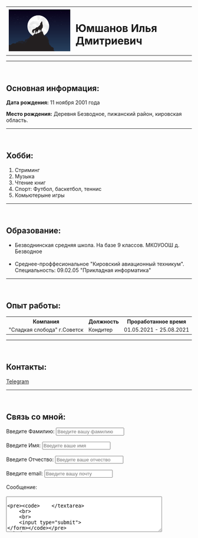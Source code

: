 <!DOCTYPE html>
<html lang="en">
<head>
    <meta charset="UTF-8">
    <meta http-equiv="X-UA-Compatible" content="IE=edge">
    <meta name="viewport" content="width=device-width, initial-scale=1.0">
    <title>Резюме</title>
</head>
<body>
    <table cellspacing="15">
        <tr>
            <td>
                <img src="Волк.png" alt="Аватарка" width="300">
            </td>
            <td>
                <h1>Юмшанов Илья Дмитриевич</h1>
            </td>
        </tr>
    </table>
    <hr color="red"/>
    <br>
    <h2>Основная информация:</h2>
    <p><strong>Дата рождения:</strong> 11 ноября 2001 года</p>
    <p><strong>Место рождения:</strong> Деревня Безводное, пижанский район, кировская область.</p>
    <hr color="black" />
    <br>
    <h2>Хобби:</h2>
    <ol>
        <li>Стриминг</li>
        <li>Музыка</li>
        <li>Чтение книг</li>
        <li>Спорт: Футбол, баскетбол, теннис</li>
        <li>Комьютерыне игры</li>
    </ol>
    <hr color="green" />
    <br>
    <h2>Образование:</h2>
    <ul>
        <li>Безводнинская средняя школа. На базе 9 классов. МКОУООШ д. Безводное</li>
        <br>
        <li>Среднее-проффесиональное "Кировский авиационный техникум". Специальность: 09.02.05 "Прикладная информатика"</li>
    </ul>
    <hr />
    <br>
    <h2>Опыт работы:</h2>
    <table>
        <tr>
            <th>Компания</th>
            <th>Должность</th>
            <th>Проработанное время</th>
        </tr>
        <tr>
            <td>"Сладкая слобода" г.Советск</td>
            <td>Кондитер</td>
            <td>01.05.2021 - 25.08.2021</td>
        </tr>
    </table>
    <hr />
    <br>
    <h2>Контакты:</h2>
    <a href="https://t.me/fiercealonewolf" target="_blank">Telegram</a>
    <hr />
    <br>
    <h2>Связь со мной:</h2>
    <form action="">
        <label for="fam"> Введите Фамилию:</label>
        <input type="text" id="fam" placeholder="Введите вашу фамилию">
        <br>
        <br>
        <label for="name"> Введите Имя:</label>
        <input type="text" id="name" placeholder="Введите ваше имя">
        <br>
        <br>
        <label for="otch"> Введите Отчество:</label>
        <input type="text" id="otch" placeholder="Введите ваше отчество">
        <br>
        <br>
        <label for="email"> Введите email:</label>
        <input type="text" id="email" placeholder="Введите вашу почту">
        <br>
        <br>
        <label for="text"> Сообщение: </label>
        <br>
        <br>
        <textarea id="text" rows="6" cols="50" >

        </textarea>
        <br>
        <br>
        <input type="submit">
    </form>
</body>
</html>
